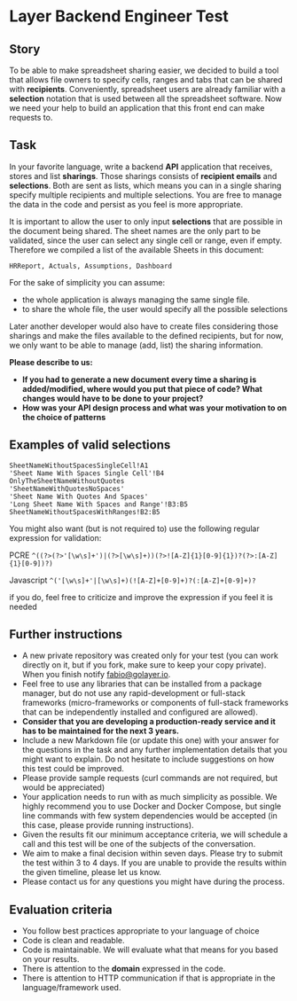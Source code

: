 # Layer Backend Engineer Test

## Story

To be able to make spreadsheet sharing easier, we decided to build a tool that allows file owners to specify cells, ranges and tabs that can be shared with **recipients**. Conveniently, spreadsheet users are already familiar with a **selection** notation that is used between all the spreadsheet software. Now we need your help to build an application that this front end can make requests to.

## Task

In your favorite language, write a backend **API** application that receives, stores and list **sharings**. Those sharings consists of **recipient emails** and **selections**. Both are sent as lists, which means you can in a single sharing specify multiple recipients and multiple selections. You are free to manage the data in the code and persist as you feel is more appropriate.

It is important to allow the user to only input **selections** that are possible in the document being shared. The sheet names are the only part to be validated, since the user can select any single cell or range, even if empty. Therefore we compiled a list of the available Sheets in this document:

```
HRReport, Actuals, Assumptions, Dashboard
```

For the sake of simplicity you can assume:
* the whole application is always managing the same single file.
* to share the whole file, the user would specify all the possible selections

Later another developer would also have to create files considering those sharings and make the files available to the defined recipients, but for now, we only want to be able to manage (add, list) the sharing information. 

**Please describe to us:**
* **If you had to generate a new document every time a sharing is added/modified, where would you put that piece of code? What changes would have to be done to your project?**
* **How was your API design process and what was your motivation to on the choice of patterns**

## Examples of valid selections

```
SheetNameWithoutSpacesSingleCell!A1
'Sheet Name With Spaces Single Cell'!B4
OnlyTheSheetNameWithoutQuotes
'SheetNameWithQuotesNoSpaces'
'Sheet Name With Quotes And Spaces'
'Long Sheet Name With Spaces and Range'!B3:B5
SheetNameWithoutSpacesWithRanges!B2:B5
```

You might also want (but is not required to) use the following regular expression for validation:

PCRE
`^((?>(?>'[\w\s]+')|(?>[\w\s]+))(?>![A-Z]{1}[0-9]{1})?(?>:[A-Z]{1}[0-9])?)`

Javascript
`^('[\w\s]+'|[\w\s]+)(![A-Z]+[0-9]+)?(:[A-Z]+[0-9]+)?`

if you do, feel free to criticize and improve the expression if you feel it is needed

## Further instructions
* A new private repository was created only for your test (you can work directly on it, but if you fork, make sure to keep your copy private). When you finish notify fabio@golayer.io.
* Feel free to use any libraries that can be installed from a package manager, but do not use any rapid-development or full-stack frameworks (micro-frameworks or components of full-stack frameworks that can be independently installed and configured are allowed).
* **Consider that you are developing a production-ready service and it has to be maintained for the next 3 years.**
* Include a new Markdown file (or update this one) with your answer for the questions in the task and any further implementation details that you might want to explain. Do not hesitate to include suggestions on how this test could be improved.
* Please provide sample requests (curl commands are not required, but would be appreciated)
* Your application needs to run with as much simplicity as possible. We highly recommend you to use Docker and Docker Compose, but single line commands with few system dependencies would be accepted (in this case, please provide running instructions).
* Given the results fit our minimum acceptance criteria, we will schedule a call and this test will be one of the subjects of the conversation.
* We aim to make a final decision within seven days. Please try to submit the test within 3 to 4 days. If you are unable to provide the results within the given timeline, please let us know.
* Please contact us for any questions you might have during the process.

## Evaluation criteria
* You follow best practices appropriate to your language of choice
* Code is clean and readable.
* Code is maintainable. We will evaluate what that means for you based on your results.
* There is attention to the **domain** expressed in the code.
* There is attention to HTTP communication if that is appropriate in the language/framework used.

